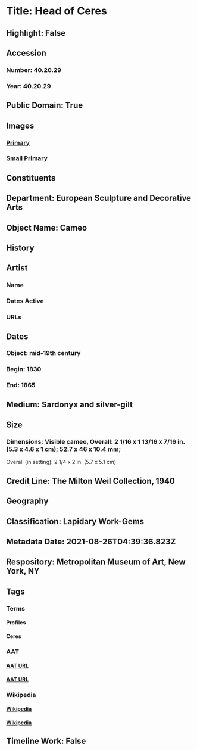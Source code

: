 # Title: Head of Ceres
## Highlight: False
## Accession
### Number: 40.20.29
### Year: 40.20.29
## Public Domain: True
## Images
### [Primary](https://images.metmuseum.org/CRDImages/es/original/DP150924.jpg)
### [Small Primary](https://images.metmuseum.org/CRDImages/es/web-large/DP150924.jpg)
## Constituents
## Department: European Sculpture and Decorative Arts
## Object Name: Cameo
## History
## Artist
### Name
### Dates Active
### URLs
## Dates
### Object: mid-19th century
### Begin: 1830
### End: 1865
## Medium: Sardonyx and silver-gilt
## Size
### Dimensions: Visible cameo, Overall: 2 1/16 x 1 13/16 x 7/16 in. (5.3 x 4.6 x 1 cm); 52.7 x 46 x 10.4 mm;
Overall (in setting): 2 1/4 x 2 in. (5.7 x 5.1 cm)
## Credit Line: The Milton Weil Collection, 1940
## Geography
## Classification: Lapidary Work-Gems
## Metadata Date: 2021-08-26T04:39:36.823Z
## Respository: Metropolitan Museum of Art, New York, NY
## Tags
### Terms
#### Profiles
#### Ceres
### AAT
#### [AAT URL](http://vocab.getty.edu/page/aat/300123319)
#### [AAT URL](http://vocab.getty.edu/page/ia/901000735)
### Wikipedia
#### [Wikipedia]()
#### [Wikipedia]()
## Timeline Work: False